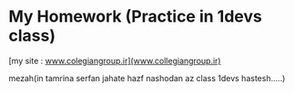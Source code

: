 My Homework  (Practice in 1devs class)
========

[my site : www.colegiangroup.ir](www.collegiangroup.ir)

mezah(in tamrina serfan jahate hazf nashodan az class 1devs hastesh.....)